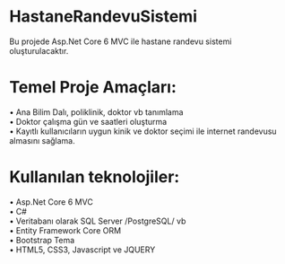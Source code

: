 # HastaneRandevuSistemi
Bu projede Asp.Net Core 6 MVC ile hastane randevu sistemi oluşturulacaktır. <br>
# Temel Proje Amaçları:
• Ana Bilim Dalı, poliklinik, doktor vb tanımlama <br>
• Doktor çalışma gün ve saatleri oluşturma <br>
• Kayıtlı kullanıcıların uygun kinik ve doktor seçimi ile internet randevusu almasını sağlama. <br>
# Kullanılan teknolojiler:
• Asp.Net Core 6 MVC <br>
• C# <br>
• Veritabanı olarak SQL Server /PostgreSQL/ vb <br>
• Entity Framework Core ORM <br>
• Bootstrap Tema <br>
• HTML5, CSS3, Javascript ve JQUERY <br>
